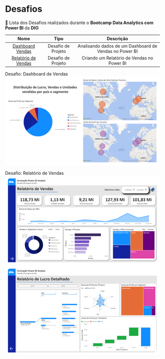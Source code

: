 # Desafios
📑 Lista dos Desafios realizados durante o **Bootcamp Data Analytics com Power BI** da **DIO**

| Nome   | Tipo       | Descrição                           |
| :----------: | :---------: | :----------------------------------:|
| [Dashboard Vendas](https://github.com/felipetaranto/Bootcamp-Data-Analytics-PowerBI/blob/main/Desafios%20de%20Projeto/desafio_projeto_analise_financial_power_bi.pbix) | Desafio de Projeto | Analisando dados de um Dashboard de Vendas no Power BI |
| [Relatório de Vendas](https://github.com/felipetaranto/Bootcamp-Data-Analytics-PowerBI/blob/main/Desafios%20de%20Projeto/desafio%20de%20projeto%20-%20criando%20um%20relat%C3%B3rio%20de%20vendas%20com%20power%20bi.pbix) | Desafio de Projeto | Criando um Relatório de Vendas no Power BI |

Desafio: Dashboard de Vendas
![Dashboard Vendas](https://github.com/felipetaranto/Bootcamp-Data-Analytics-PowerBI/blob/main/Desafios%20de%20Projeto/desafio_dashboard_vendas.png)

Desafio: Relatório de Vendas
![Relatório de Vendas 1](https://github.com/felipetaranto/Bootcamp-Data-Analytics-PowerBI/blob/main/Desafios%20de%20Projeto/relatorio%20de%20vendas%201.png)
![Relatório de Vendas 2](https://github.com/felipetaranto/Bootcamp-Data-Analytics-PowerBI/blob/main/Desafios%20de%20Projeto/relatorio%20de%20vendas%202.png)
